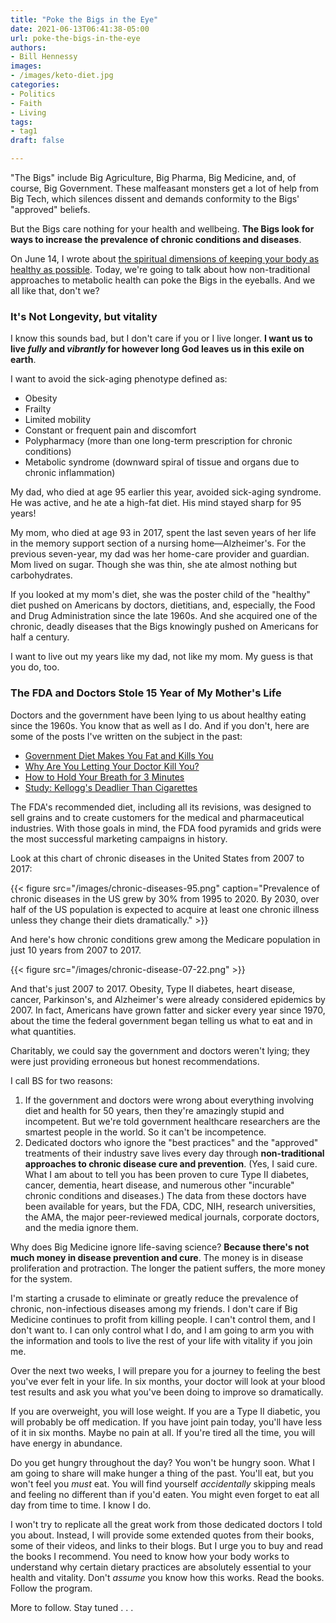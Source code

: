 ```yaml
---
title: "Poke the Bigs in the Eye"
date: 2021-06-13T06:41:38-05:00
url: poke-the-bigs-in-the-eye
authors: 
- Bill Hennessy
images: 
- /images/keto-diet.jpg
categories: 
- Politics
- Faith
- Living
tags: 
- tag1
draft: false

---
```


"The Bigs" include Big Agriculture, Big Pharma, Big Medicine, and, of course, Big Government. These malfeasant monsters get a lot of help from Big Tech, which silences dissent and demands conformity to the Bigs' "approved" beliefs.

But the Bigs care nothing for your health and wellbeing. **The Bigs look for ways to increase the prevalence of chronic conditions and diseases**. 

On June 14, I wrote about [the spiritual dimensions of keeping your body as healthy as possible](https://www.hennessysview.com/god-needs-you-strong-body-mind-soul/). Today, we're going to talk about how non-traditional approaches to metabolic health can poke the Bigs in the eyeballs. And we all like that, don't we?

### It's Not Longevity, but vitality

I know this sounds bad, but I don't care if you or I live longer. **I want us to live *fully* and *vibrantly* for however long God leaves us in this exile on earth**. 

I want to avoid the sick-aging phenotype defined as:

- Obesity
- Frailty 
- Limited mobility
- Constant or frequent pain and discomfort
- Polypharmacy (more than one long-term prescription for chronic conditions)
- Metabolic syndrome (downward spiral of tissue and organs due to chronic inflammation)

My dad, who died at age 95 earlier this year, avoided sick-aging syndrome. He was active, and he ate a high-fat diet. His mind stayed sharp for 95 years!

My mom, who died at age 93 in 2017, spent the last seven years of her life in the memory support section of a nursing home—Alzheimer's. For the previous seven-year, my dad was her home-care provider and guardian. Mom lived on sugar. Though she was thin, she ate almost nothing but carbohydrates. 

If you looked at my mom's diet, she was the poster child of the "healthy" diet pushed on Americans by doctors, dietitians, and, especially, the Food and Drug Administration since the late 1960s. And she acquired one of the chronic, deadly diseases that the Bigs knowingly pushed on Americans for half a century. 

I want to live out my years like my dad, not like my mom. My guess is that you do, too. 

### The FDA and Doctors Stole 15 Year of My Mother's Life 

Doctors and the government have been lying to us about healthy eating since the 1960s. You know that as well as I do. And if you don't, here are some of the posts I've written on the subject in the past:

* [Government Diet Makes You Fat and Kills You](https://www.hennessysview.com/2017/02/08/government-diet-makes-you-fat-and-kills-you/)
* [Why Are You Letting Your Doctor Kill You?](https://www.hennessysview.com/2017/02/05/why-are-you-letting-your-doctor-kill-you/)
* [How to Hold Your Breath for 3 Minutes](https://www.hennessysview.com/2017/01/29/how-to-hold-your-breath-for-3-minutes/)
* [Study: Kellogg's Deadlier Than Cigarettes](https://www.hennessysview.com/2016/12/02/study-kelloggs-products-deadlier-than-cigarettes/)

The FDA's recommended diet, including all its revisions, was designed to sell grains and to create customers for the medical and pharmaceutical industries. With those goals in mind, the FDA food pyramids and grids were the most successful marketing campaigns in history. 

Look at this chart of chronic diseases in the United States from 2007 to 2017:

{{< figure src="/images/chronic-diseases-95.png" caption="Prevalence of chronic diseases in the US grew by 30% from 1995 to 2020. By 2030, over half of the US population is expected to acquire at least one chronic illness unless they change their diets dramatically." >}}

And here's how chronic conditions grew among the Medicare population in just 10 years from 2007 to 2017.

{{< figure src="/images/chronic-disease-07-22.png" >}}

And that's just 2007 to 2017. Obesity, Type II diabetes, heart disease, cancer, Parkinson's, and Alzheimer's were already considered epidemics by 2007. In fact, Americans have grown fatter and sicker every year since 1970, about the time the federal government began telling us what to eat and in what quantities. 

Charitably, we could say the government and doctors weren't lying; they were just providing erroneous but honest recommendations. 

I call BS for two reasons:

1. If the government and doctors were wrong about everything involving diet and health for 50 years, then they're amazingly stupid and incompetent. But we're told government healthcare researchers are the smartest people in the world. So it can't be incompetence. 
2. Dedicated doctors who ignore the "best practices" and the "approved" treatments of their industry save lives every day through **non-traditional approaches to chronic disease cure and prevention**. (Yes, I said cure. What I am about to tell you has been proven to cure Type II diabetes, cancer, dementia, heart disease, and numerous other "incurable" chronic conditions and diseases.) The data from these doctors have been available for years, but the FDA, CDC, NIH, research universities, the AMA, the major peer-reviewed medical journals, corporate doctors, and the media ignore them. 


Why does Big Medicine ignore life-saving science? **Because there's not much money in disease prevention and cure**. The money is in disease proliferation and protraction. The longer the patient suffers, the more money for the system. 

I'm starting a crusade to eliminate or greatly reduce the prevalence of chronic, non-infectious diseases among my friends. I don't care if Big Medicine continues to profit from killing people. I can't control them, and I don't want to. I can only control what I do, and I am going to arm you with the information and tools to live the rest of your life with vitality if you join me. 

Over the next two weeks, I will prepare you for a journey to feeling the best you've ever felt in your life. In six months, your doctor will look at your blood test results and ask you what you've been doing to improve so dramatically.

If you are overweight, you will lose weight. If you are a Type II diabetic, you will probably be off medication. If you have joint pain today, you'll have less of it in six months. Maybe no pain at all. If you're tired all the time, you will have energy in abundance. 

Do you get hungry throughout the day? You won't be hungry soon. What I am going to share will make hunger a thing of the past. You'll eat, but you won't feel you *must* eat. You will find yourself *accidentally* skipping meals and feeling no different than if you'd eaten. You might even forget to eat all day from time to time. I know I do. 

I won't try to replicate all the great work from those dedicated doctors I told you about. Instead, I will provide some extended quotes from their books, some of their videos, and links to their blogs. But I urge you to buy and read the books I recommend. You need to know how your body works to understand why certain dietary practices are absolutely essential to your health and vitality. Don't *assume* you know how this works. Read the books. Follow the program. 

More to follow. Stay tuned . . . 


